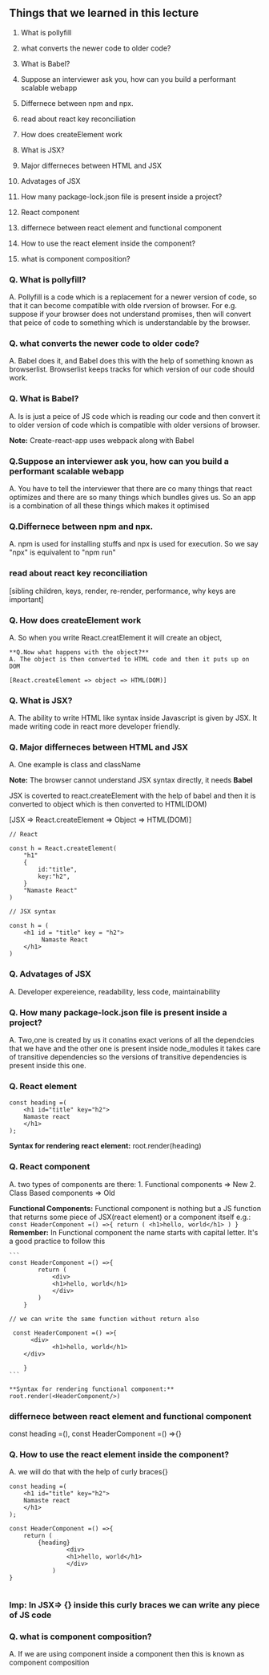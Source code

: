 ## Things that we learned in this lecture

1. What is pollyfill

2. what converts the newer code to older code?

3. What is Babel?

4. Suppose an interviewer ask you, how can you build a performant scalable webapp

5. Differnece between npm and npx.

6. read about react key reconciliation

7. How does createElement work

8. What is JSX?

9. Major differneces between HTML and JSX

10. Advatages of JSX

11. How many package-lock.json file is present inside a project?

12. React component

13. differnece between react element and functional component

14. How to use the react element inside the component?

15. what is component composition?

### Q. What is pollyfill?

A. Pollyfill is a code which is a replacement for a newer version of code, so that it can become compatible with olde rversion of browser.
For e.g. suppose if your browser does not understand promises, then will convert that peice of code to something which is understandable by the browser.

### Q. what converts the newer code to older code?

A. Babel does it, and Babel does this with the help of something known as browserlist.
Browserlist keeps tracks for which version of our code should work.

### Q. What is Babel?

A. Is is just a peice of JS code which is reading our code and then convert it to older version of code which is compatible with older versions of browser.

**Note:** Create-react-app uses webpack along with Babel

### Q.Suppose an interviewer ask you, how can you build a performant scalable webapp

A. You have to tell the interviewer that there are co many things that react optimizes and there are so many things which bundles gives us.
So an app is a combination of all these things which makes it optimised

### Q.Differnece between npm and npx.

A. npm is used for installing stuffs and npx is used for execution.
So we say "npx" is equivalent to "npm run"

### read about react key reconciliation

[sibling children, keys, render, re-render, performance, why keys are important]

### Q. How does createElement work

A. So when you write React.creatElement it will create an object,

    **Q.Now what happens with the object?**
    A. The object is then converted to HTML code and then it puts up on DOM

    [React.createElement => object => HTML(DOM)]

### Q. What is JSX?

A. The ability to write HTML like syntax inside Javascript is given by JSX. It made writing code in react more developer friendly.

### Q. Major differneces between HTML and JSX

A. One example is class and className

**Note:** The browser cannot understand JSX syntax directly, it needs **Babel**

JSX is coverted to react.createElement with the help of babel and then it is converted to object which is then converted to HTML(DOM)

[JSX => React.createElement => Object => HTML(DOM)]

```
// React

const h = React.createElement(
    "h1"
    {
        id:"title",
        key:"h2",
    }
    "Namaste React"
)

// JSX syntax

const h = (
    <h1 id = "title" key = "h2">
         Namaste React
    </h1>
)
```

### Q. Advatages of JSX

A. Developer expereience, readability, less code, maintainability

### Q. How many package-lock.json file is present inside a project?

A. Two,one is created by us it conatins exact verions of all the dependcies that we have and the other one is present inside node_modules it takes care of transitive dependencies so the versions of transitive dependencies is present inside this one.

### Q. React element

```
const heading =(
    <h1 id="title" key="h2">
    Namaste react
    </h1>
);
```

**Syntax for rendering react element:**
root.render(heading)

### Q. React component

A. two types of components are there: 1. Functional components => New 2. Class Based components => Old

**Functional Components:** Functional component is nothing but a JS function that returns some piece of JSX(react element) or a component itself
e.g.:
`    const HeaderComponent =() =>{
            return (
                <h1>hello, world</h1>
            )
        }`
**Remember:** In Functional component the name starts with capital letter. It's a good practice to follow this

    ```
    const HeaderComponent =() =>{
            return (
                <div>
                <h1>hello, world</h1>
                </div>
            )
        }

    // we can write the same function without return also

     const HeaderComponent =() =>{
          <div>
                <h1>hello, world</h1>
        </div>

        }
    ```

    **Syntax for rendering functional component:**
    root.render(<HeaderComponent/>)

### differnece between react element and functional component

const heading =(), const HeaderComponent =() =>{}

### Q. How to use the react element inside the component?

A. we will do that with the help of curly braces{}

```
const heading =(
    <h1 id="title" key="h2">
    Namaste react
    </h1>
);

const HeaderComponent =() =>{
    return (
        {heading}
                <div>
                <h1>hello, world</h1>
                </div>
            )
}


```

### **Imp:** In JSX=> {} inside this curly braces we can write any piece of JS code

### Q. what is component composition?

A. If we are using component inside a component then this is known as component composition

